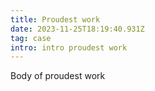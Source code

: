 ```yaml
---
title: Proudest work
date: 2023-11-25T18:19:40.931Z
tag: case
intro: intro proudest work
---
```

B﻿ody of proudest work